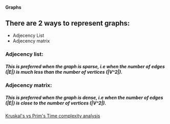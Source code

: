 #### Graphs
## There are 2 ways to represent graphs:
* Adjecency List
* Adjecency matrix
### Adjecency list:
##### This is preferred when the graph is sparse, i.e when the number of edges  (|E|) is much less than the number of vertices (|V^2|).
### Adjecency matrix:
##### This is preferred when the graph is dense, i.e when the number of edges (|E|) is close to the number of vertices (|V^2|).

[Kruskal's vs Prim's Time complexity analysis](https://www.quora.com/What-is-the-difference-in-Kruskals-and-Prims-algorithm)